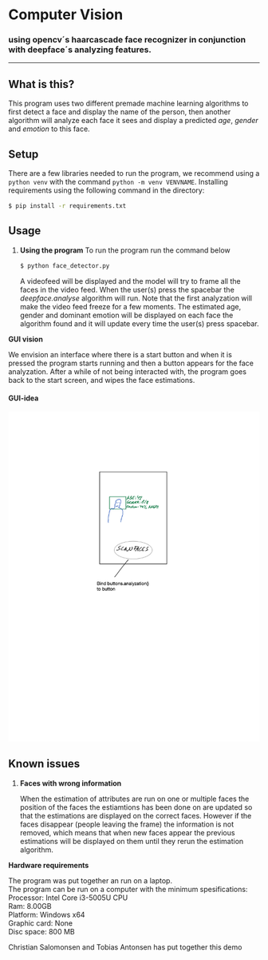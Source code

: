 # Computer Vision 
### using opencv´s haarcascade face recognizer in conjunction with deepface´s analyzing features.

---
## What is this?

This program uses two different premade machine learning algorithms to first detect a face and display the name of the person, then another algorithm will analyze each face it sees and display a predicted *age*, *gender* and *emotion* to this face.

## Setup

There are a few libraries needed to run the program, we recommend using a `python venv` with the command `python -m venv VENVNAME`. Installing requirements using the following command in the directory:

```bash
$ pip install -r requirements.txt
```

## Usage

1. **Using the program**
    To run the program run the command below
    
    ```bash
    $ python face_detector.py
    ```

    A videofeed will be displayed and the model will try to frame all the faces in the video feed. When the user(s) press the spacebar the *deepface.analyse* algorithm will run. Note that the first analyzation will make the video feed freeze for a few moments. The estimated age, gender and dominant emotion will be displayed on each face the algorithm found and it will update every time the user(s) press spacebar.

**GUI vision**
<p>We envision an interface where there is a start button and when it is pressed the program starts running and then a button appears for the face analyzation. After a while of not being interacted with, the program goes back to the start screen, and wipes the face estimations.<p>

#### GUI-idea

![gui-idea](./gui-idea.png)

## Known issues

1. **Faces with wrong information**
    <p> When the estimation of attributes are run on one or multiple faces the position of the faces the estiamtions has been done on are updated so that the estimations are displayed on the correct faces. However if the faces disappear (people leaving the frame) the information is not removed, which means that when new faces appear the previous estimations will be displayed on them until they rerun the estimation algorithm. <p>

**Hardware requirements**
<p>The program was put together an run on a laptop.<br>
The program can be run on a computer with the minimum spesifications:<br>
Processor: Intel Core i3-5005U CPU<br>
Ram: 8.00GB<br>
Platform: Windows x64<br>
Graphic card: None<br>
Disc space: 800 MB<p>

Christian Salomonsen and Tobias Antonsen has put together this demo
